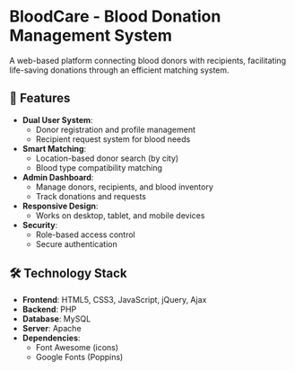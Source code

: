 # BloodCare - Blood Donation Management System

A web-based platform connecting blood donors with recipients, facilitating life-saving donations through an efficient matching system.

## 🌟 Features

- **Dual User System**:
  - Donor registration and profile management
  - Recipient request system for blood needs
- **Smart Matching**:
  - Location-based donor search (by city)
  - Blood type compatibility matching
- **Admin Dashboard**:
  - Manage donors, recipients, and blood inventory
  - Track donations and requests
- **Responsive Design**:
  - Works on desktop, tablet, and mobile devices
- **Security**:
  - Role-based access control
  - Secure authentication

## 🛠️ Technology Stack

- **Frontend**: HTML5, CSS3, JavaScript, jQuery, Ajax
- **Backend**: PHP
- **Database**: MySQL
- **Server**: Apache
- **Dependencies**:
  - Font Awesome (icons)
  - Google Fonts (Poppins)



